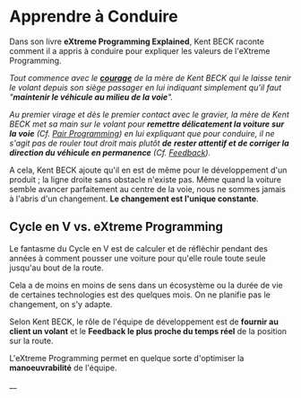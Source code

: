 # Apprendre à Conduire

Dans son livre **eXtreme Programming Explained**, Kent BECK raconte comment il a appris à conduire pour expliquer les valeurs de l'eXtreme Programming.

_Tout commence avec le_ [_**courage**_](valeurs-de-l-extreme-programming.md#courage) _de la mère de Kent BECK qui le laisse tenir le volant depuis son siège passager en lui indiquant simplement qu'il faut "**maintenir le véhicule au milieu de la voie**"._

_Au premier virage et dès le premier contact avec le gravier, la mère de Kent BECK met sa main sur le volant pour **remettre délicatement la voiture sur la voie** \(Cf._ [_Pair Programming_](pratiques-de-l-extreme-programming.md#pair-programming)_\) en lui expliquant que pour conduire, il ne s'agit pas de rouler tout droit mais plutôt **de** **rester attentif et de corriger la direction du véhicule en permanence** \(Cf._ [_Feedback_](valeurs-de-l-extreme-programming.md#feedback)_\)._

A cela, Kent BECK ajoute qu'il en est de même pour le développement d'un produit ; la ligne droite sans obstacle n'existe pas. Même quand la voiture semble avancer parfaitement au centre de la voie, nous ne sommes jamais à l'abris d'un changement. **Le changement est l'unique constante**.

## Cycle en V vs. eXtreme Programming

Le fantasme du Cycle en V est de calculer et de réfléchir pendant des années à comment pousser une voiture pour qu'elle roule toute seule jusqu'au bout de la route.

Cela a de moins en moins de sens dans un écosystème ou la durée de vie de certaines technologies est des quelques mois. On ne planifie pas le changement, on s'y adapte.

Selon Kent BECK, le rôle de l'équipe de développement est de **fournir au client un volant** et le **Feedback le plus proche du temps réel** de la position sur la route.

L'eXtreme Programming permet en quelque sorte d'optimiser la **manoeuvrabilité** de l'équipe.



\_\_





